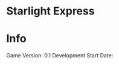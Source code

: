 # Starlight Express

# Info
**<INSERT INFO>**

Game Version: 0.1
Development Start Date: **<INSERT DATE>**